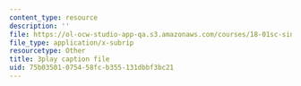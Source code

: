 ```yaml
---
content_type: resource
description: ''
file: https://ol-ocw-studio-app-qa.s3.amazonaws.com/courses/18-01sc-single-variable-calculus-fall-2010/75b03501075458fcb355131dbbf3bc21_KhwQKE_tld0.vtt
file_type: application/x-subrip
resourcetype: Other
title: 3play caption file
uid: 75b03501-0754-58fc-b355-131dbbf3bc21
---
```

